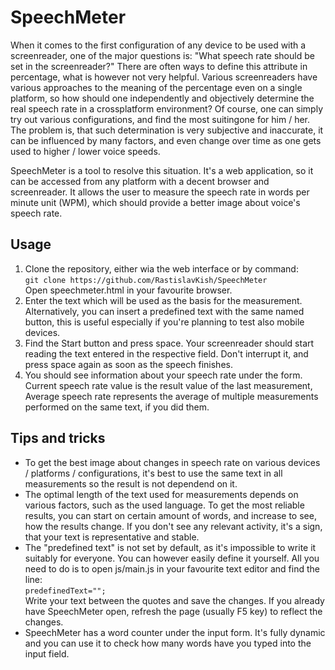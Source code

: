 # SpeechMeter

When it comes to the first configuration of any device to be used with a screenreader, one of the major questions is: "What speech rate should be set in the screenreader?"
There are often ways to define this attribute in percentage, what is however not very helpful. Various screenreaders have various approaches to the meaning of the percentage even on a single platform, so how should one independently and objectively determine the real speech rate in a crossplatform environment?
Of course, one can simply try out various configurations, and find the most suitingone for him / her.
The problem is, that such determination is very subjective and inaccurate, it can be influenced by many factors, and even change over time as one gets used to higher / lower voice speeds.

SpeechMeter is a tool to resolve this situation. It's a web application, so it can be accessed from any platform with a decent browser and screenreader. It allows the user to measure the speech rate in words per minute unit (WPM), which should provide a better image about voice's speech rate.

## Usage

1. Clone the repository, either wia the web interface or by command:\
```git clone https://github.com/RastislavKish/SpeechMeter```\
Open speechmeter.html in your favourite browser.
2. Enter the text which will be used as the basis for the measurement. Alternatively, you can insert a predefined text with the same named button, this is useful especially if you're planning to test also mobile devices.
3. Find the Start button and press space. Your screenreader should start reading the text entered in the respective field. Don't interrupt it, and press space again as soon as the speech finishes.
4. You should see information about your speech rate under the form. Current speech rate value is the result value of the last measurement, Average speech rate represents the average of multiple measurements performed on the same text, if you did them.

## Tips and tricks

* To get the best image about changes in speech rate on various devices / platforms / configurations, it's best to use the same text in all measurements so the result is not dependend on it.
* The optimal length of the text used for measurements depends on various factors, such as the used language. To get the most reliable results, you can start on certain amount of words, and increase to see, how the results change. If you don't see any relevant activity, it's a sign, that your text is representative and stable.
* The "predefined text" is not set by default, as it's impossible to write it suitably for everyone. You can however easily define it yourself. All you need to do is to open js/main.js in your favourite text editor and find the line:\
```predefinedText="";```\
Write your text between the quotes and save the changes. If you already have SpeechMeter open, refresh the page (usually F5 key) to reflect the changes.
* SpeechMeter has a word counter under the input form. It's fully dynamic and you can use it to check how many words have you typed into the input field.

